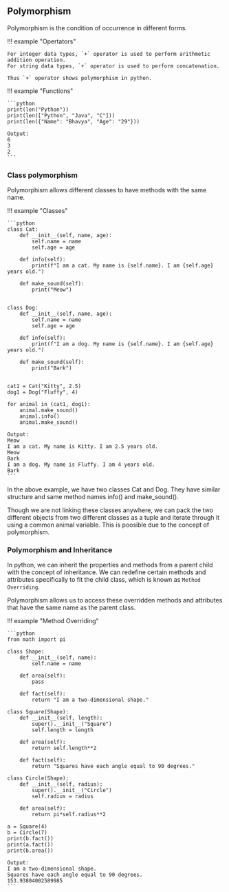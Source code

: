 ## Polymorphism

Polymorphism is the condition of occurrence in different forms.

!!! example "Opertators"

    For integer data types, `+` operator is used to perform arithmetic addition operation.  
    For string data types, `+` operator is used to perform concatenation.

    Thus `+` operator shows polymorphism in python.


!!! example "Functions"

    ```python
    print(len("Python"))
    print(len(["Python", "Java", "C"]))
    print(len({"Name": "Bhavya", "Age": "29"}))

    Output:
    6
    3
    2
    ```

### Class polymorphism

Polymorphism allows different classes to have methods with the same name. 

!!! example "Classes"

    ```python
    class Cat:
        def __init__(self, name, age):
            self.name = name
            self.age = age

        def info(self):
            print(f"I am a cat. My name is {self.name}. I am {self.age} years old.")

        def make_sound(self):
            print("Meow")


    class Dog:
        def __init__(self, name, age):
            self.name = name
            self.age = age

        def info(self):
            print(f"I am a dog. My name is {self.name}. I am {self.age} years old.")

        def make_sound(self):
            print("Bark")


    cat1 = Cat("Kitty", 2.5)
    dog1 = Dog("Fluffy", 4)

    for animal in (cat1, dog1):
        animal.make_sound()
        animal.info()
        animal.make_sound()

    Output:
    Meow
    I am a cat. My name is Kitty. I am 2.5 years old.
    Meow
    Bark
    I am a dog. My name is Fluffy. I am 4 years old.
    Bark
    ```

In the above example, we have two classes Cat and Dog. They have similar structure and same method names info() and make_sound().

Though we are not linking these classes anywhere, we can pack the two different objects from two different classes as a tuple and iterate through it using a common animal variable. This is poosible due to the concept of polymorphism.

### Polymorphism and Inheritance

In python, we can inherit the properties and methods from a parent child with the concept of inheritance.  We can redefine certain methods and attributes specifically to fit the child class, which is known as `Method Overriding`.

Polymorphism allows us to access these overridden methods and attributes that have the same name as the parent class.

!!! example "Method Overriding"

    ```python
    from math import pi

    class Shape:
        def __init__(self, name):
            self.name = name

        def area(self):
            pass

        def fact(self):
            return "I am a two-dimensional shape."

    class Square(Shape):
        def __init__(self, length):
            super().__init__("Square")
            self.length = length

        def area(self):
            return self.length**2

        def fact(self):
            return "Squares have each angle equal to 90 degrees."

    class Circle(Shape):
        def __init__(self, radius):
            super().__init__("Circle")
            self.radius = radius

        def area(self):
            return pi*self.radius**2

    a = Square(4)
    b = Circle(7)
    print(b.fact())
    print(a.fact())
    print(b.area())

    Output:
    I am a two-dimensional shape.
    Squares have each angle equal to 90 degrees.
    153.93804002589985
    ``` 
